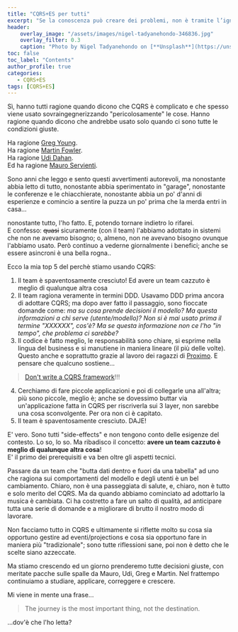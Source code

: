 ```yaml
---
title: "CQRS+ES per tutti"
excerpt: "Se la conoscenza può creare dei problemi, non è tramite l’ignoranza che possiamo risolverli (Asimov)"
header:
    overlay_image: "/assets/images/nigel-tadyanehondo-346836.jpg"
    overlay_filter: 0.3
    caption: "Photo by Nigel Tadyanehondo on [**Unsplash**](https://unsplash.com/photos/pXf4OH65OhE)"
toc: false
toc_label: "Contents"
author_profile: true
categories: 
   - CQRS+ES
tags: [CQRS+ES]
---
```



Sì, hanno tutti ragione quando dicono che CQRS è complicato e che spesso viene usato sovraingegnerizzando "pericolosamente" le cose. Hanno ragione quando dicono che andrebbe usato solo quando ci sono tutte le condizioni giuste.

Ha ragione [Greg Young](https://ordina-jworks.github.io/domain-driven%20design/2016/02/02/A-Decade-Of-DDD-CQRS-And-Event-Sourcing.html).<br/>
Ha ragione [Martin Fowler](https://martinfowler.com/bliki/CQRS.html).<br/>
Ha ragione [Udi Dahan](http://udidahan.com/2011/04/22/when-to-avoid-cqrs/).<br/>
Ed ha ragione [Mauro Servienti](http://blogs.ugidotnet.org/topics/archive/2017/12/29/Quando-la-veritagrave-non-egrave-una-sola-CQRS-consistenza-eventuale.aspx). 

Sono anni che leggo e sento questi avvertimenti autorevoli, ma nonostante abbia letto di tutto, nonostante abbia sperimentato in "garage", nonostante le conferenze e le chiacchierate, nonostante abbia un po' d'anni di esperienze e comincio a sentire la puzza un po' prima che la merda entri in casa...

nonostante tutto, l'ho fatto. E, potendo tornare indietro lo rifarei.<br/>
E confesso: ~~quasi~~ sicuramente (con il team) l'abbiamo adottato in sistemi che non ne avevamo bisogno; o, almeno, non ne avevano bisogno ovunque l'abbiamo usato. Però continuo a vederne giornalmente i benefici; anche se essere asincroni è una bella rogna..

Ecco la mia top 5 del perchè stiamo usando CQRS:

1. Il team è spaventosamente cresciuto! Ed avere un team cazzuto è meglio di qualunque altra cosa
2. Il team ragiona veramente in termini DDD. Usavamo DDD prima ancora di adottare CQRS; ma dopo aver fatto il passaggio, sono fioccate domande come: _ma su cosa prende decisioni il modello? Ma questa informazioni a chi serve (utente/modello)? Non si è mai usato prima il termine "XXXXXX", cos'è? Ma se questa informazione non ce l'ho "in tempo", che problema ci sarebbe?_
3. Il codice è fatto meglio, le responsabilità sono chiare, si esprime nella lingua del business e si manutiene in maniera lineare (il più delle volte). Questo anche e soprattutto grazie al lavoro dei ragazzi di [Proximo](https://github.com/ProximoSrl/Jarvis.Framework). E pensare che qualcuno sostiene... 
> [Don't write a CQRS framework](https://twitter.com/cyriux/status/693112052542521344)!!!
4. Cerchiamo di fare piccole applicazioni e poi di collegarle una all'altra; più sono piccole, meglio è; anche se dovessimo buttar via un'applicazione fatta in CQRS per riscriverla sui 3 layer, non sarebbe una cosa sconvolgente. Per ora non ci è capitato. 
5. Il team è spaventosamente cresciuto. DAJE!


E' vero. Sono tutti "side-effects" e non tengono conto delle esigenze del contesto. Lo so, lo so. Ma ribadisco il concetto: **avere un team cazzuto è meglio di qualunque altra cosa**!<br/>E' il primo dei prerequisiti e va ben oltre gli aspetti tecnici.

Passare da un team che "butta dati dentro e fuori da una tabella" ad uno che ragiona sui comportamenti del modello e degli utenti è un bel cambiamento.
Chiaro, non è una passeggiata di salute, e, chiaro, non è tutto e solo merito del CQRS. Ma da quando abbiamo cominciato ad adottarlo la musica è cambiata. Ci ha costretto a fare un salto di qualità, ad anticipare tutta una serie di domande e a migliorare di brutto il nostro modo di lavorare.

Non facciamo tutto in CQRS e ultimamente si riflette molto su cosa sia opportuno gestire ad eventi/projections e cosa sia opportuno fare in maniera più "tradizionale"; sono tutte riflessioni sane, poi non è detto che le scelte siano azzeccate.
 
Ma stiamo crescendo ed un giorno prenderemo tutte decisioni giuste, con meritate pacche sulle spalle da Mauro, Udi, Greg e Martin. Nel frattempo continuiamo a studiare, applicare, correggere e crescere.

Mi viene in mente una frase...

> The journey is the most important thing, not the destination. 

...dov'è che l'ho letta?